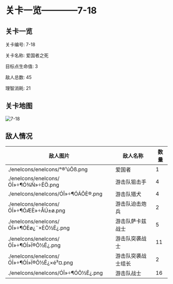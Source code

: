 # 关卡一览————7-18


## 关卡一览

关卡编号: 7-18

关卡名称: 爱国者之死

目标点生命值: 3

敌人总数: 45

理智消耗: 21


## 关卡地图
![7-18](./oprMap/7-18.png)

## 敌人情况

| 敌人图片 | 敌人名称 | 数量  |
|---------|-----|-----|
| ./eneIcons/eneIcons/°®¹úÕß.png| 爱国者  |   1  |
| ./eneIcons/eneIcons/ÓÎ»÷¶Ó¾Ñ»÷ÊÖ.png| 游击队狙击手  |   4  |
| ./eneIcons/eneIcons/ÓÎ»÷¶ÓÁÔÈ®.png| 游击队猎犬  |   4  |
| ./eneIcons/eneIcons/ÓÎ»÷¶ÓÆÈ»÷ÅÚ±ø.png| 游击队迫击炮兵  |   2  |
| ./eneIcons/eneIcons/ÓÎ»÷¶ÓÈø¿¨×ÈÕ½Ê¿.png| 游击队萨卡兹战士  |   5  |
| ./eneIcons/eneIcons/ÓÎ»÷¶ÓÍ»Ï®Õ½Ê¿.png| 游击队突袭战士  |   11  |
| ./eneIcons/eneIcons/ÓÎ»÷¶ÓÍ»Ï®Õ½Ê¿×é³¤.png| 游击队突袭战士组长  |   2  |
| ./eneIcons/eneIcons/ÓÎ»÷¶ÓÕ½Ê¿.png| 游击队战士  |   16  |

